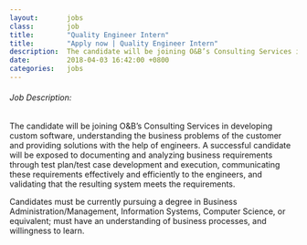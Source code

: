 ```yaml
---
layout:       jobs
class:        job
title:        "Quality Engineer Intern"
title:        "Apply now | Quality Engineer Intern"
description:  The candidate will be joining O&B’s Consulting Services in developing custom software, understanding the business problems of the customer and providing solutions with the help of engineers.
date:         2018-04-03 16:42:00 +0800
categories:   jobs
---
```

<!-- Do not leave new lines after each element. Elements after new lines will not be rendered. -->
<h6 class="-dark">Job Description:</h6>
<p>
  The candidate will be joining O&B’s Consulting Services in developing custom software, understanding the business problems of the customer and providing solutions with the help of engineers. A successful candidate will be exposed to documenting and analyzing business requirements through test plan/test case development and execution, communicating these requirements effectively and efficiently to the engineers, and validating that the resulting system meets the requirements.
</p>
<p>
  Candidates must be currently pursuing a degree in Business Administration/Management, Information Systems, Computer Science, or equivalent; must have an understanding of business processes, and willingness to learn.
</p>